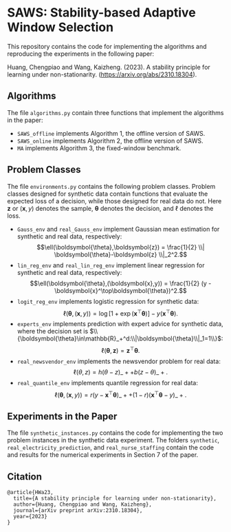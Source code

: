 # SAWS: Stability-based Adaptive Window Selection

This repository contains the code for implementing the algorithms and reproducing the experiments in the following paper:

Huang, Chengpiao and Wang, Kaizheng. (2023). A stability principle for learning under non-stationarity. (https://arxiv.org/abs/2310.18304).

## Algorithms

The file `algorithms.py` contain three functions that implement the algorithms in the paper:
- `SAWS_offline` implements Algorithm 1, the offline version of SAWS.
- `SAWS_online` implements Algorithm 2, the offline version of SAWS.
- `MA` implements Algorithm 3, the fixed-window benchmark.

## Problem Classes
The file `environments.py` contains the following problem classes. Problem classes designed for synthetic data contain functions that evaluate the expected loss of a decision, while those designed for real data do not. Here $\boldsymbol{z}$ or $(\boldsymbol{x},y)$ denotes the sample, $\boldsymbol{\theta}$ denotes the decision, and $\ell$ denotes the loss.

- `Gauss_env` and `real_Gauss_env` implement Gaussian mean estimation for synthetic and real data, respectively: 
$$\ell(\boldsymbol{\theta},\boldsymbol{z}) = \frac{1}{2} \\| \boldsymbol{\theta}-\boldsymbol{z} \\|_2^2.$$
- `lin_reg_env` and `real_lin_reg_env` implement linear regression for synthetic and real data, respectively:
$$\ell(\boldsymbol{\theta},(\boldsymbol{x},y)) = \frac{1}{2} (y - \boldsymbol{x}^\top\boldsymbol{\theta})^2.$$
- `logit_reg_env` implements logistic regression for synthetic data:
$$\ell(\boldsymbol{\theta},(\boldsymbol{x},y)) = \log [ 1 + \exp(\boldsymbol{x}^\top\boldsymbol{\theta}) ] - y(\boldsymbol{x}^\top\boldsymbol{\theta}).$$
- `experts_env` implements prediction with expert advice for synthetic data, where the decision set is $\\{\boldsymbol{\theta}\in\mathbb{R}_+^d:\\|\boldsymbol{\theta}\\|_1=1\\}$:
$$\ell(\boldsymbol{\theta},\boldsymbol{z}) = \boldsymbol{z}^\top \boldsymbol{\theta}.$$
- `real_newsvendor_env` implements the newsvendor problem for real data:
$$\ell(\theta,z) = h(\theta - z)\_+ + b(z - \theta)\_+.$$
- `real_quantile_env` implements quantile regression for real data:
$$\ell(\boldsymbol{\theta},(\boldsymbol{x},y)) = r(y - \boldsymbol{x}^\top\boldsymbol{\theta})\_+ + (1-r)(\boldsymbol{x}^\top\boldsymbol{\theta} - y)\_+.$$

## Experiments in the Paper

 The file `synthetic_instances.py` contains the code for implementing the two problem instances in the synthetic data experiment. The folders `synthetic`, `real_electricity_prediction`, and `real_nurse_staffing` contain the code and results for the numerical experiments in Section 7 of the paper.

 ## Citation
```
@article{HWa23,
  title={A stability principle for learning under non-stationarity},
  author={Huang, Chengpiao and Wang, Kaizheng},
  journal={arXiv preprint arXiv:2310.18304},
  year={2023}
}
```
